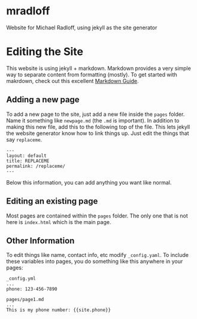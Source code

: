 # mradloff
Website for Michael Radloff, using jekyll as the site generator

# Editing the Site
This website is using jekyll + markdown. Markdown provides a very simple way to separate content from formatting (mostly). To get started with makrdown, check out this excellent [Markdown Guide](https://help.ghost.org/hc/en-us/articles/224410728-Markdown-Guide).

## Adding a new page
To add a new page to the site, just add a new file inside the `pages` folder. Name it something like `newpage.md` (the `.md` is important). In addition to making this new file, add this to the following top of the file. This lets jekyll the website generator know how to link things up. Just edit the things that say `replaceme`.

```
---
layout: default
title: REPLACEME
permalink: /replaceme/
---
```

Below this information, you can add anything you want like normal.

## Editing an existing page
Most pages are contained within the `pages` folder. The only one that is not here is `index.html` which is the main page.

## Other Information
To edit things like name, contact info, etc modify `_config.yaml`. To include these variables into pages, you do something like this anywhere in your pages:

```
_config.yml
...
phone: 123-456-7890

pages/page1.md
...
This is my phone number: {{site.phone}}
```
